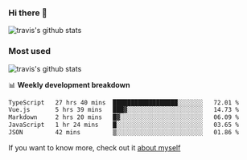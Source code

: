 ### Hi there 👋

<!--
**HondryTravis/HondryTravis** is a ✨ _special_ ✨ repository because its `README.md` (this file) appears on your GitHub profile.

Here are some ideas to get you started:

- 🔭 I’m currently working on ...
- 🌱 I’m currently learning ...
- 👯 I’m looking to collaborate on ...
- 🤔 I’m looking for help with ...
- 💬 Ask me about ...
- 📫 How to reach me: ...
- 😄 Pronouns: ...
- ⚡ Fun fact: ...
-->

![travis's github stats](https://github-readme-stats.vercel.app/api?username=HondryTravis&hide=stars)
### Most used
![travis's github stats](https://github-readme-stats.anuraghazra1.vercel.app/api/top-langs/?username=HondryTravis&layout=compact&hide_title=true)

📊 **Weekly development breakdown**

<!--START_SECTION:waka-->

```txt
TypeScript   27 hrs 40 mins  ██████████████████░░░░░░░   72.01 %
Vue.js       5 hrs 39 mins   ███▓░░░░░░░░░░░░░░░░░░░░░   14.73 %
Markdown     2 hrs 20 mins   █▓░░░░░░░░░░░░░░░░░░░░░░░   06.09 %
JavaScript   1 hr 24 mins    █░░░░░░░░░░░░░░░░░░░░░░░░   03.65 %
JSON         42 mins         ▒░░░░░░░░░░░░░░░░░░░░░░░░   01.86 %
```

<!--END_SECTION:waka-->

If you want to know more, check out it [about myself](https://hondrytravis.github.io/)
